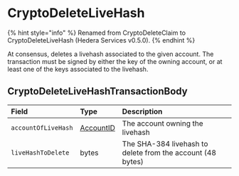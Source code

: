 # CryptoDeleteLiveHash

{% hint style="info" %}
Renamed from CryptoDeleteClaim to CryptoDeleteLiveHash \(Hedera Services v0.5.0\).
{% endhint %}

At consensus, deletes a livehash associated to the given account. The transaction must be signed by either the key of the owning account, or at least one of the keys associated to the livehash.

## CryptoDeleteLiveHashTransactionBody

| Field | Type | Description |
| :--- | :--- | :--- |
| `accountOfLiveHash` | [AccountID](../basic-types/accountid.md) | The account owning the livehash |
| `liveHashToDelete` | bytes | The SHA-384 livehash to delete from the account \(48 bytes\) |

